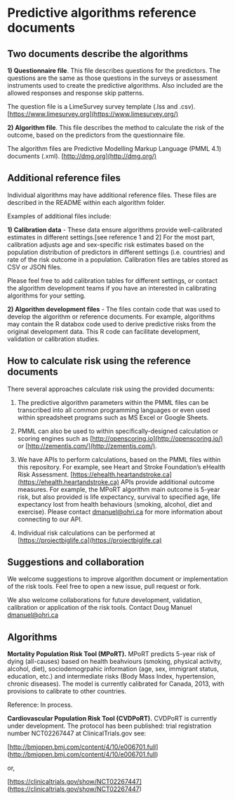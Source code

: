 # Predictive algorithms reference documents

## Two documents describe the algorithms

**1) Questionnaire file**. This file describes questions for the predictors. The questions are the same as those questions in the surveys  or assessment instruments used to create the predictive algorithms. Also included are the allowed responses and response skip patterns.

The question file is a LimeSurvey survey template (.lss and .csv).  [https://www.limesurvey.org](https://www.limesurvey.org/)

**2) Algorithm file**. This file describes the method to calculate the risk of the outcome, based on the predictors from the questionnaire file.

The algorithm files are Predictive Modelling Markup Language (PMML 4.1) documents (.xml). [http://dmg.org](http://dmg.org/)

## Additional reference files

Individual algorithms may have additional reference files. These files are described in the README within each algorithm folder.

Examples of additional files include:

**1) Calibration data** - These data ensure algorithms provide well-calibrated estimates in different settings.[see reference 1 and 2] For the most part, calibration adjusts age and sex-specific risk estimates based on the population distribution of predictors in different settings (i.e. countries) and rate of the risk outcome in a population. Calibration files are tables stored as CSV or JSON files.

Please feel free to add calibration tables for different settings, or contact the algorithm development teams if you have an interested in calibrating algorithms for your setting.

**2) Algorithm development files** - The files contain code that was used to develop the algorithm or reference documents. For example, algorithms may contain the R databox code used to derive predictive risks from the original development data. This R code can facilitate development, validation or calibration studies.

## How to calculate risk using the reference documents
There several approaches calculate risk using the provided documents:

1. The predictive algorithm parameters within the PMML files can be transcribed into all common programming languages or even used within spreadsheet programs such as MS Excel or Google Sheets.

2. PMML can also be used to within specifically-designed calculation or scoring engines such as [http://openscoring.io](http://openscoring.io/) or  [http://zementis.com/](http://zementis.com/).

3. We have APIs to perform calculations, based on the PMML files within this repository. For example, see Heart and Stroke Foundation’s eHealth Risk Assessment. [https://ehealth.heartandstroke.ca](https://ehealth.heartandstroke.ca) APIs provide additional outcome measures. For example, the MPoRT algorithm main outcome is 5-year risk, but also provided is life expectancy, survival to specified age, life expectancy lost from health behaviours (smoking, alcohol, diet and exercise).  Please contact dmanuel@ohri.ca for more information about connecting to our API.

4. Individual risk calculations can be performed at [https://projectbiglife.ca](https://projectbiglife.ca)

## Suggestions and collaboration
We welcome suggestions to improve algorithm document or implementation of the risk tools. Feel free to open a new issue, pull request or fork.

We also welcome collaborations for future development, validation, calibration or application of the risk tools. Contact Doug Manuel [dmanuel@ohri.ca](mailto:dmanuel@ohri.ca)

## Algorithms

**Mortality Population Risk Tool (MPoRT).** MPoRT predicts 5-year risk of dying (all-causes) based on health beahviours (smoking, physical activity, alcohol, diet), sociodemogrpahic information (age, sex, immigrant status, education, etc.) and intermediate risks (Body Mass Index, hypertension, chronic diseases). The model is currently  calibrated for Canada, 2013, with provisions to calibrate to other countries.

Reference:
In process.

**Cardiovascular Population Risk Tool (CVDPoRT).** CVDPoRT is currently under development. The protocol has been published: trial registration number NCT02267447 at ClinicalTrials.gov see:

[http://bmjopen.bmj.com/content/4/10/e006701.full] (http://bmjopen.bmj.com/content/4/10/e006701.full)

or,

[https://clinicaltrials.gov/show/NCT02267447] (https://clinicaltrials.gov/show/NCT02267447)
